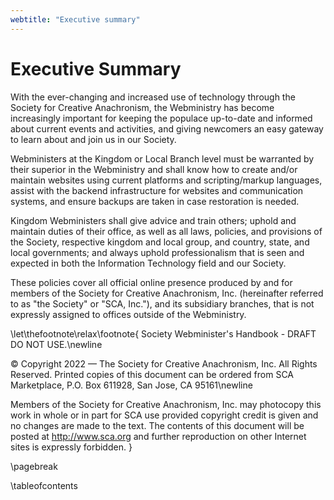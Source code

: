 ```yaml
---
webtitle: "Executive summary"
---
```


# Executive Summary

With the ever-changing and increased use of technology through the Society for Creative Anachronism, the Webministry has become increasingly important for keeping the populace up-to-date and informed about current events and activities, and giving newcomers an easy gateway to learn about and join us in our Society.

Webministers at the Kingdom or Local Branch level must be warranted by their superior in the Webministry and shall know how to create and/or maintain websites using current platforms and scripting/markup languages, assist with the backend infrastructure for websites and communication systems, and ensure backups are taken in case restoration is needed.

Kingdom Webministers shall give advice and train others; uphold and maintain duties of their office, as well as all laws, policies, and provisions of the Society, respective kingdom and local group, and country, state, and local governments; and always uphold professionalism that is seen and expected in both the Information Technology field and our Society.

These policies cover all official online presence produced by and for members of the Society for Creative Anachronism, Inc. (hereinafter referred to as "the Society" or "SCA, Inc."), and its subsidiary branches, that is not expressly assigned to offices outside of the Webministry.

\let\thefootnote\relax\footnote{
Society Webminister's Handbook - DRAFT DO NOT USE.\newline

© Copyright 2022 — The Society for Creative Anachronism, Inc. All Rights Reserved. Printed copies of this document can be ordered from SCA Marketplace, P.O. Box 611928, San Jose, CA 95161\newline

Members of the Society for Creative Anachronism, Inc. may photocopy this work in whole or in part for SCA use provided copyright credit is given and no changes are made to the text. The contents of this document will be posted at http://www.sca.org and further reproduction on other Internet sites is expressly forbidden.
}

\pagebreak

\tableofcontents

